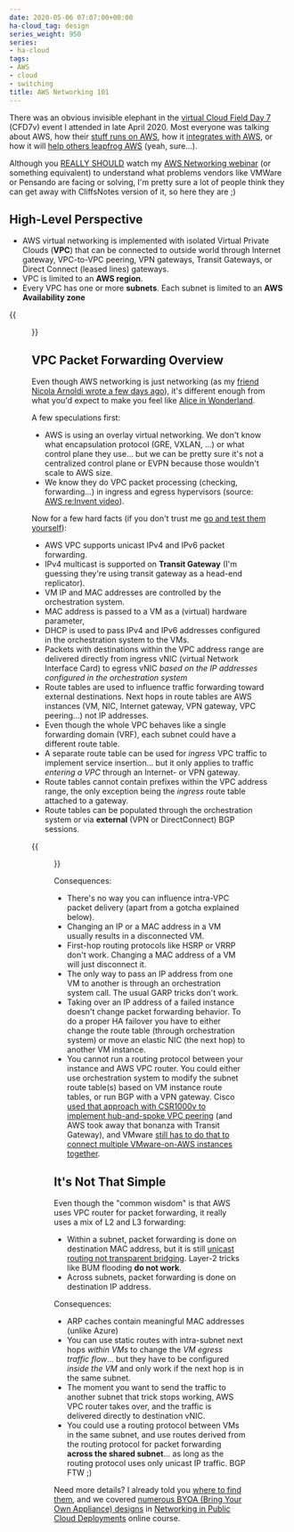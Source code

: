 ```yaml
---
date: 2020-05-06 07:07:00+00:00
ha-cloud_tag: design
series_weight: 950
series:
- ha-cloud
tags:
- AWS
- cloud
- switching
title: AWS Networking 101
---
```

There was an obvious invisible elephant in the [virtual Cloud Field Day 7](https://techfieldday.com/event/cfd7/) (CFD7v) event I attended in late April 2020. Most everyone was talking about AWS, how their [stuff runs on AWS](https://techfieldday.com/appearance/vmware-cloud-on-aws-onboarding-dc-extension-and-cloud-migration-at-cloud-field-day-7/), how it [integrates with AWS](https://techfieldday.com/appearance/vmware-cloud-on-aws-horizon-7-vdi-kubernetes-aws-services-and-marketplace-at-cloud-field-day-7/), or how it will [help others leapfrog AWS](https://techfieldday.com/video/pensando-distributed-services-platforms-at-work/) (yeah, sure...).

Although you [REALLY SHOULD](https://tools.ietf.org/html/rfc6919) watch my [AWS Networking webinar](https://www.ipspace.net/Amazon_Web_Services_Networking) (or something equivalent) to understand what problems vendors like VMWare or Pensando are facing or solving, I'm pretty sure a lot of people think they can get away with CliffsNotes version of it, so here they are ;)
<!--more-->
## High-Level Perspective

* AWS virtual networking is implemented with isolated Virtual Private Clouds (**VPC**) that can be connected to outside world through Internet gateway, VPC-to-VPC peering, VPN gateways, Transit Gateways, or Direct Connect (leased lines) gateways.
* VPC is limited to an **AWS region**.
* Every VPC has one or more **subnets**. Each subnet is limited to an **AWS Availability zone**

{{<figure src="/2020/05/AWS-VPC-Peering.png" caption="Some AWS VPC external connectivity options" >}}

## VPC Packet Forwarding Overview

Even though AWS networking is just networking (as my [friend Nicola Arnoldi wrote a few days ago](https://toolr.io/2020/05/02/my-journey-into-cloud-networking/)), it's different enough from what you'd expect to make you feel like [Alice in Wonderland](/2019/10/master-alternate-public-cloud.html).

A few speculations first:

* AWS is using an overlay virtual networking. We don't know what encapsulation protocol (GRE, VXLAN, ...) or what control plane they use... but we can be pretty sure it's not a centralized control plane or EVPN because those wouldn't scale to AWS size.
* We know they do VPC packet processing (checking, forwarding...) in ingress and egress hypervisors (source: [AWS re:Invent video](https://www.youtube.com/watch?v=8gc2DgBqo9U)).

Now for a few hard facts (if you don't trust me [go and test them yourself](/2018/10/figuring-out-aws-networking.html)):

* AWS VPC supports unicast IPv4 and IPv6 packet forwarding.
* IPv4 multicast is supported on **Transit Gateway** (I'm guessing they're using transit gateway as a head-end replicator).
* VM IP and MAC addresses are controlled by the orchestration system. 
* MAC address is passed to a VM as a (virtual) hardware parameter, 
* DHCP is used to pass IPv4 and IPv6 addresses configured in the orchestration system to the VMs.
* Packets with destinations within the VPC address range are delivered directly from ingress vNIC (virtual Network Interface Card) to egress vNIC _based on the IP addresses configured in the orchestration system_
* Route tables are used to influence traffic forwarding toward external destinations. Next hops in route tables are AWS instances (VM, NIC, Internet gateway, VPN gateway, VPC peering...) not IP addresses.
* Even though the whole VPC behaves like a single forwarding domain (VRF), each subnet could have a different route table.
* A separate route table can be used for _ingress_ VPC traffic to implement service insertion... but it only applies to traffic _entering a VPC_ through an Internet- or VPN gateway.
* Route tables cannot contain prefixes within the VPC address range, the only exception being the _ingress_ route table attached to a gateway.
* Route tables can be populated through the orchestration system or via **external** (VPN or DirectConnect) BGP sessions.

{{<figure src="/2020/05/AWS-VPC-Route-Table.png" caption="Sample AWS VPC route table scenario" >}}

Consequences:

* There's no way you can influence intra-VPC packet delivery (apart from a gotcha explained below).
* Changing an IP or a MAC address in a VM usually results in a disconnected VM.
* First-hop routing protocols like HSRP or VRRP don't work. Changing a MAC address of a VM will just disconnect it.
* The only way to pass an IP address from one VM to another is through an orchestration system call. The usual GARP tricks don't work.
* Taking over an IP address of a failed instance doesn't change packet forwarding behavior. To do a proper HA failover you have to either change the route table (through orchestration system) or move an elastic NIC (the next hop) to another VM instance.
* You cannot run a routing protocol between your instance and AWS VPC router. You could either use orchestration system to modify the subnet route table(s) based on VM instance route tables, or run BGP with a VPN gateway. Cisco [used that approach with CSR1000v to implement hub-and-spoke VPC peering](/2018/09/using-csr1000v-in-aws-instead-of.html) (and AWS took away that bonanza with Transit Gateway), and VMware [still has to do that to connect multiple VMware-on-AWS instances together](https://techfieldday.com/video/vmware-cloud-on-aws-network-connectivity-deep-dive/).

## It's Not That Simple

Even though the "common wisdom" is that AWS uses VPC router for packet forwarding, it really uses a mix of L2 and L3 forwarding:

* Within a subnet, packet forwarding is done on destination MAC address, but it is still [unicast routing not transparent bridging](https://my.ipspace.net/bin/list?id=Net101#SWITCH). Layer-2 tricks like BUM flooding **do not work**.
* Across subnets, packet forwarding is done on destination IP address.

Consequences:

* ARP caches contain meaningful MAC addresses (unlike Azure)
* You can use static routes with intra-subnet next hops _within VMs_ to change the _VM egress traffic flow_... but they have to be configured _inside the VM_ and only work if the next hop is in the same subnet.
* The moment you want to send the traffic to another subnet that trick stops working, AWS VPC router takes over, and the traffic is delivered directly to destination vNIC.
* You could use a routing protocol between VMs in the same subnet, and use routes derived from the routing protocol for packet forwarding **across the shared subnet**... as long as the routing protocol uses only unicast IP traffic. BGP FTW ;)

Need more details? I already told you [where to find them](https://www.ipspace.net/Amazon_Web_Services_Networking), and we covered [numerous BYOA (Bring Your Own Appliance) designs](https://my.ipspace.net/bin/list?id=PubCloud&module=7#M9S20) in [Networking in Public Cloud Deployments](https://www.ipspace.net/PubCloud/) online course.

<!-- Disclosure: Companies presenting at CFD7 covered the event costs. Apart from the opportunity to ask questions, and getting to meet friends in a Zoom call I got nothing material or immaterial out of that event. -->